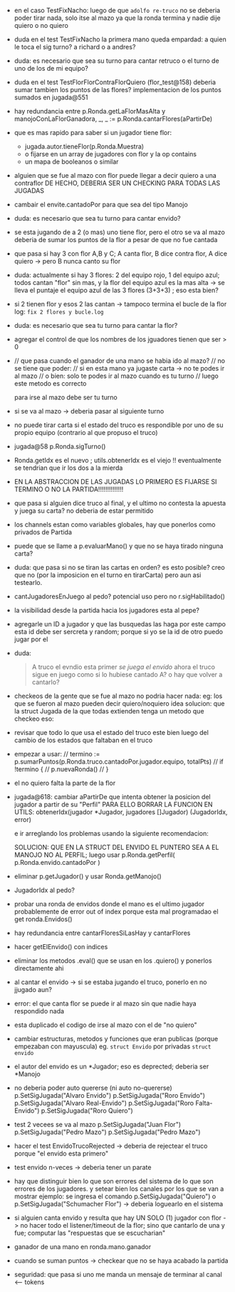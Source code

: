 - en el caso TestFixNacho:
    luego de que `adolfo re-truco` no se deberia poder tirar nada, solo itse al mazo
    ya que la ronda termina y nadie dije quiero o no quiero

- duda en el test TestFixNacho la primera mano queda empardad:
    a quien le toca el sig turno? a richard o a andres?

- duda: es necesario que sea su turno para cantar retruco o el turno de uno de 
    los de mi equipo?

- duda en el test TestFlorFlorContraFlorQuiero (flor_test@158)
    deberia sumar tambien los puntos de las flores?
    implementacion de los puntos sumados en jugada@551

- hay redundancia entre p.Ronda.getLaFlorMasAlta y 
manojoConLaFlorGanadora, _, _ := p.Ronda.cantarFlores(aPartirDe)

- que es mas rapido para saber si un jugador tiene flor:
    - jugada.autor.tieneFlor(p.Ronda.Muestra)
    - o fijarse en un array de jugadores con flor y la op contains
    - un mapa de booleanos o similar

- alguien que se fue al mazo con flor puede llegar a decir quiero a una contraflor
    DE HECHO, DEBERIA SER UN CHECKING PARA TODAS LAS JUGADAS
- cambair el envite.cantadoPor para que sea del tipo Manojo
- duda: es necesario que sea tu turno para cantar envido?
- se esta jugando de a 2 (o mas) uno tiene flor, pero el otro se va al mazo
  deberia de sumar los puntos de la flor a pesar de que no fue cantada
- que pasa si hay 3 con flor A,B y C; A canta flor, B dice contra flor, A dice quiero -> pero B nunca canto su flor
- duda: actualmente si hay 3 flores: 2 del equipo rojo, 1 del equipo azul; todos cantan "flor" sin mas, y la flor del equipo azul es la mas alta ->
se lleva el puntaje el equipo azul de las 3 flores (3+3+3) ; eso esta bien?
- si 2 tienen flor y esos 2 las cantan -> tampoco termina el bucle de la flor log: `fix 2 flores y bucle.log`

- duda: es necesario que sea tu turno para cantar la flor?

- agregar el control de que los nombres de los jguadores tienen que ser > 0

-   // que pasa cuando el ganador de una mano se habia ido al mazo?
    // no se tiene que poder:
    // si en esta mano ya jugaste carta -> no te podes ir al mazo
    // o bien: solo te podes ir al mazo cuando es tu turno
    // luego este metodo es correcto

    para irse al mazo debe ser tu turno

- si se va al mazo -> deberia pasar al siguiente turno

- no puede tirar carta si el estado del truco es respondible por uno de
    su propio equipo (contrario al que propuso el truco)

- jugada@58 p.Ronda.sigTurno()

- Ronda.getIdx es el nuevo ; utils.obtenerIdx es el viejo !!
    eventualmente se tendrian que ir los dos a la mierda

- EN LA ABSTRACCION DE LAS JUGADAS LO PRIMERO ES FIJARSE SI TERMINO O NO
    LA PARTIDA!!!!!!!!!!!!!!

- que pasa si alguien dice truco al final, y el ultimo no contesta la apuesta
    y juega su carta? no deberia de estar permitido

- los channels estan como variables globales, hay que ponerlos como privados
    de Partida

- puede que se llame a p.evaluarMano() y que no se haya tirado ninguna carta?

- duda: que pasa si no se tiran las cartas en orden? es esto posible?
    creo que no (por la imposicion en el turno en tirarCarta) 
    pero aun asi testearlo.

- cantJugadoresEnJuego al pedo? potencial uso pero no r.sigHabilitado()

- la visibilidad desde la partida hacia los jugadores esta al pepe?

- agregarle un ID a jugador y que las busquedas las haga por este campo
    esta id debe ser sercreta y random; porque si yo se la id de otro puedo jugar por el

- duda:
    >A truco
    >el evndio esta primer
    *se juega el envido*
    ahora el truco sigue en juego como si lo hubiese cantado A? o hay que volver a cantarlo?

- checkeos de la gente que se fue al mazo no podria hacer nada:
    eg:
        los que se fueron al mazo pueden decir quiero/noquiero
    idea solucion: que la struct Jugada de la que todas extienden tenga un metodo que checkeo eso:

- revisar que todo lo que usa el estado del truco este bien luego del cambio de los estados que faltaban en el truco

- empezar a usar:
    // termino := p.sumarPuntos(p.Ronda.truco.cantadoPor.jugador.equipo, totalPts)
    // if !termino {
    // 	p.nuevaRonda()
    // }

- el no quiero falta la parte de la flor

- jugada@618:
    cambiar aPartirDe
    que intenta obtener la posicion del jugador a partir de su "Perfil"
    PARA ELLO BORRAR LA FUNCION EN UTILS:
    obtenerIdx(jugador *Jugador, jugadores []Jugador) (JugadorIdx, error)

    e ir arreglando los problemas usando la siguiente recomendacion:

    SOLUCION: QUE EN LA STRUCT DEL ENVIDO EL PUNTERO SEA A EL MANOJO NO AL PERFIL;
    luego usar p.Ronda.getPerfil( p.Ronda.envido.cantadoPor )

    

- eliminar p.getJugador() y usar Ronda.getManojo()

- JugadorIdx al pedo?

- probar una ronda de envidos donde el mano es el ultimo jugador
    probablemente de error out of index porque esta mal programadao
    el get ronda.Envidos()

- hay redundancia entre cantarFloresSiLasHay y cantarFlores

- hacer getElEnvido() con indices

- eliminar los metodos .eval() que se usan en los .quiero() y ponerlos directamente ahi

- al cantar el envido -> si se estaba jugando el truco, ponerlo en no jjugado aun?

- error: el que canta flor se puede ir al mazo sin que nadie haya respondido nada

- esta duplicado el codigo de irse al mazo con el de "no quiero"

- cambiar estructuras, metodos y funciones que eran publicas (porque empezaban con mayuscula) eg. `struct Envido` por privadas `struct envido`

- el autor del envido es un *Jugador; eso es deprected; deberia ser
    *Manojo
    
-   no deberia poder auto quererse   (ni auto no-quererse)
    p.SetSigJugada("Alvaro Envido")
	p.SetSigJugada("Roro Envido")
	p.SetSigJugada("Alvaro Real-Envido")
	p.SetSigJugada("Roro Falta-Envido")
	p.SetSigJugada("Roro Quiero")

-   test 2 vecees se va al mazo
    p.SetSigJugada("Juan Flor")
    p.SetSigJugada("Pedro Mazo")
	p.SetSigJugada("Pedro Mazo")

- hacer el test EnvidoTrucoRejected -> deberia de rejectear el truco porque "el envido esta primero"

- test envido n-veces -> deberia tener un parate

- hay que distinguir bien lo que son errores del sistema de lo que son errores de los jugadores.
    y setear bien los canales por los que se van a mostrar
    ejemplo:
        se ingresa el comando p.SetSigJugada("Quiero") o p.SetSigJugada("Schumacher Flor")
        ->
        deberia loguearlo en el sistema

- si alguien canta envido y resulta que hay UN SOLO (1) jugador con flor ->
    no hacer todo el listener/timeout de la flor; sino que cantarlo de una y fue;
    computar las "respuestas que se escucharian"

- ganador de una mano en ronda.mano.ganador

- cuando se suman puntos -> checkear que no se haya acabado la partida

- seguridad: que pasa si uno me manda un mensaje de terminar al canal <-- tokens
